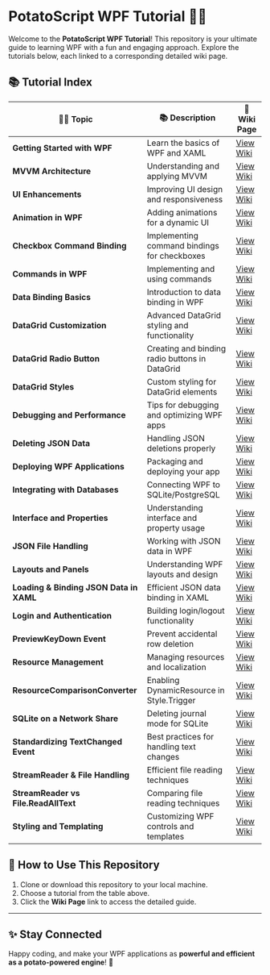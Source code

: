 # PotatoScript WPF Tutorial 🥔✨

Welcome to the **PotatoScript WPF Tutorial**! This repository is your ultimate guide to learning WPF with a fun and engaging approach. Explore the tutorials below, each linked to a corresponding detailed wiki page.

## 📚 Tutorial Index

| 🍔🌟 Topic                              | 📚 Description                              | 🔗 Wiki Page                                                   |
|---------------------------------------|---------------------------------------------|---------------------------------------------------------------|
| **Getting Started with WPF**         | Learn the basics of WPF and XAML            | [View Wiki](https://github.com/potatoscript/csharp.wpf/wiki/Getting-Started) |
| **MVVM Architecture**                | Understanding and applying MVVM             | [View Wiki](https://github.com/potatoscript/csharp.wpf/wiki/MVVM-Architecture) |
| **UI Enhancements**                   | Improving UI design and responsiveness      | [View Wiki](https://github.com/potatoscript/csharp.wpf/wiki/UI) |
| **Animation in WPF**                 | Adding animations for a dynamic UI          | [View Wiki](https://github.com/potatoscript/csharp.wpf/wiki/Animation-in-WPF) |
| **Checkbox Command Binding**         | Implementing command bindings for checkboxes | [View Wiki](https://github.com/potatoscript/csharp.wpf/wiki/Checkbox_Command_Binding) |
| **Commands in WPF**                  | Implementing and using commands             | [View Wiki](https://github.com/potatoscript/csharp.wpf/wiki/Commands-in-WPF) |
| **Data Binding Basics**              | Introduction to data binding in WPF         | [View Wiki](https://github.com/potatoscript/csharp.wpf/wiki/Data-Binding-Basics) |
| **DataGrid Customization**           | Advanced DataGrid styling and functionality | [View Wiki](https://github.com/potatoscript/csharp.wpf/wiki/DataGrid-Customization) |
| **DataGrid Radio Button**             | Creating and binding radio buttons in DataGrid | [View Wiki](https://github.com/potatoscript/csharp.wpf/wiki/RadioButton_DataGrid_Binding) |
| **DataGrid Styles**                   | Custom styling for DataGrid elements        | [View Wiki](https://github.com/potatoscript/csharp.wpf/wiki/DataGrid-Styles) |
| **Debugging and Performance**        | Tips for debugging and optimizing WPF apps  | [View Wiki](https://github.com/potatoscript/csharp.wpf/wiki/Debugging-and-Performance) |
| **Deleting JSON Data**                | Handling JSON deletions properly            | [View Wiki](https://github.com/potatoscript/csharp.wpf/wiki/DeleteJson) |
| **Deploying WPF Applications**       | Packaging and deploying your app            | [View Wiki](https://github.com/potatoscript/csharp.wpf/wiki/Deploying-WPF-Applications) |
| **Integrating with Databases**       | Connecting WPF to SQLite/PostgreSQL         | [View Wiki](https://github.com/potatoscript/csharp.wpf/wiki/Database-Integration) |
| **Interface and Properties**          | Understanding interface and property usage  | [View Wiki](https://github.com/potatoscript/csharp.wpf/wiki/Interface-Properties) |
| **JSON File Handling**                | Working with JSON data in WPF               | [View Wiki](https://github.com/potatoscript/csharp.wpf/wiki/HandlingJson) |
| **Layouts and Panels**               | Understanding WPF layouts and design        | [View Wiki](https://github.com/potatoscript/csharp.wpf/wiki/Layouts-and-Panels) |
| **Loading & Binding JSON Data in XAML** | Efficient JSON data binding in XAML        | [View Wiki](https://github.com/potatoscript/csharp.wpf/wiki/Loading_Binding_Json) |
| **Login and Authentication**         | Building login/logout functionality         | [View Wiki](https://github.com/potatoscript/csharp.wpf/wiki/Login-and-Authentication) |
| **PreviewKeyDown Event**              | Prevent accidental row deletion             | [View Wiki](https://github.com/potatoscript/csharp.wpf/wiki/PreviewKeyDown-Event) |
| **Resource Management**              | Managing resources and localization         | [View Wiki](https://github.com/potatoscript/csharp.wpf/wiki/Resource-Management) |
| **ResourceComparisonConverter**       | Enabling DynamicResource in Style.Trigger   | [View Wiki](https://github.com/potatoscript/csharp.wpf/wiki/ResourceComparisonConverter) |
| **SQLite on a Network Share**        | Deleting journal mode for SQLite            | [View Wiki](https://github.com/potatoscript/csharp.wpf/wiki/SQLite-on-Network-Share) |
| **Standardizing TextChanged Event**  | Best practices for handling text changes    | [View Wiki](https://github.com/potatoscript/csharp.wpf/wiki/Standardizing-TextChanged-Event) |
| **StreamReader & File Handling**      | Efficient file reading techniques           | [View Wiki](https://github.com/potatoscript/csharp.wpf/wiki/StreamReader-FileHandling) |
| **StreamReader vs File.ReadAllText**  | Comparing file reading techniques           | [View Wiki](https://github.com/potatoscript/csharp.wpf/wiki/StreamReader_File.ReadAllText) |
| **Styling and Templating**           | Customizing WPF controls and templates      | [View Wiki](https://github.com/potatoscript/csharp.wpf/wiki/Styling-and-Templating) |

## 🍔 How to Use This Repository

1. Clone or download this repository to your local machine.
2. Choose a tutorial from the table above.
3. Click the **Wiki Page** link to access the detailed guide.

---

## ✨ Stay Connected

Happy coding, and make your WPF applications as **powerful and efficient as a potato-powered engine**! 🍔

